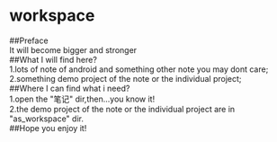 # workspace
##Preface</br>
It will become bigger and stronger</br>
##What I will find here?</br>
1.lots of note of android and something other note you may dont care;<br>
2.something demo project of the note or the individual project;</br>
##Where I can find what i need?</br>
1.open the "笔记" dir,then...you know it!<br>
2.the demo project of the note or the individual project are in "as_workspace" dir.</br>
##Hope you enjoy it!
